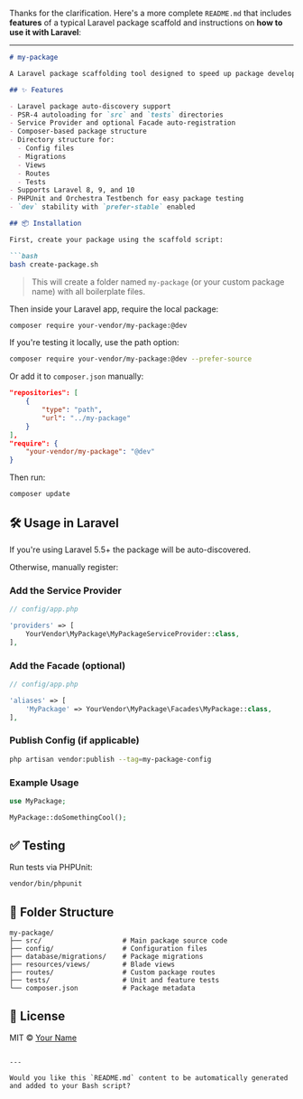 Thanks for the clarification. Here's a more complete `README.md` that includes **features** of a typical Laravel package scaffold and instructions on **how to use it with Laravel**:

---

```markdown
# my-package

A Laravel package scaffolding tool designed to speed up package development with Laravel support.

## ✨ Features

- Laravel package auto-discovery support
- PSR-4 autoloading for `src` and `tests` directories
- Service Provider and optional Facade auto-registration
- Composer-based package structure
- Directory structure for:
  - Config files
  - Migrations
  - Views
  - Routes
  - Tests
- Supports Laravel 8, 9, and 10
- PHPUnit and Orchestra Testbench for easy package testing
- `dev` stability with `prefer-stable` enabled

## 📦 Installation

First, create your package using the scaffold script:

```bash
bash create-package.sh
```

> This will create a folder named `my-package` (or your custom package name) with all boilerplate files.

Then inside your Laravel app, require the local package:

```bash
composer require your-vendor/my-package:@dev
```

If you're testing it locally, use the path option:

```bash
composer require your-vendor/my-package:@dev --prefer-source
```

Or add it to `composer.json` manually:

```json
"repositories": [
    {
        "type": "path",
        "url": "../my-package"
    }
],
"require": {
    "your-vendor/my-package": "@dev"
}
```

Then run:

```bash
composer update
```

## 🛠 Usage in Laravel

If you're using Laravel 5.5+ the package will be auto-discovered.

Otherwise, manually register:

### Add the Service Provider

```php
// config/app.php

'providers' => [
    YourVendor\MyPackage\MyPackageServiceProvider::class,
],
```

### Add the Facade (optional)

```php
// config/app.php

'aliases' => [
    'MyPackage' => YourVendor\MyPackage\Facades\MyPackage::class,
],
```

### Publish Config (if applicable)

```bash
php artisan vendor:publish --tag=my-package-config
```

### Example Usage

```php
use MyPackage;

MyPackage::doSomethingCool();
```

## ✅ Testing

Run tests via PHPUnit:

```bash
vendor/bin/phpunit
```

## 🧱 Folder Structure

```
my-package/
├── src/                    # Main package source code
├── config/                 # Configuration files
├── database/migrations/    # Package migrations
├── resources/views/        # Blade views
├── routes/                 # Custom package routes
├── tests/                  # Unit and feature tests
└── composer.json           # Package metadata
```

## 📄 License

MIT © [Your Name](mailto:your.email@example.com)
```

---

Would you like this `README.md` content to be automatically generated and added to your Bash script?
